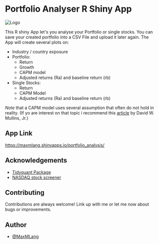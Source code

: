 # Portfolio Analyser R Shiny App
![Logo](https://img.freepik.com/free-vector/financial-guru-expert-investment-profit-growth-financial-advisor-wealth-management_327176-590.jpg?w=500)




This R shiny App let's you analyse your Portfolio or single stocks. You can save your created portfolio into a CSV File and upload it later again. The App will create several plots on: 
- Industry / country exposure 
- Portfolio: 
    -  Return
    -  Growth
    -  CAPM model
    - Adjusted returns (Ra) and baseline return (rb)
- Single Stocks:
    - Return
    - CAPM Model
    - Adjusted returns (Ra) and baseline return (rb)
    
_Note_ that a CAPM model uses several assumption that often do not hold in reality. (If yo are interest on that topic i recommend this [article](https://hbr.org/1982/01/does-the-capital-asset-pricing-model-work) by David W. Mullins, Jr.)

## App Link
https://maxmlang.shinyapps.io/portfolio_analysis/

## Acknowledgements

 - [Tidyquant Package](https://github.com/business-science/tidyquant)
 - [NASDAQ stock screener](https://www.nasdaq.com/market-activity/stocks/screener)


## Contributing

Contributions are always welcome!
Link up with me or let me now about bugs or improvements.

## Author

- [@MaxMLang](https://www.github.com/MaxMLang)



